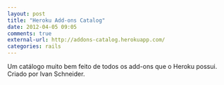 ```yaml
---
layout: post
title: "Heroku Add-ons Catalog"
date: 2012-04-05 09:05
comments: true
external-url: http://addons-catalog.herokuapp.com/
categories: rails
---
```

Um catálogo muito bem feito de todos os add-ons que o Heroku possui. Criado por Ivan Schneider.
